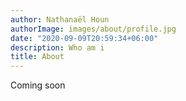 ```yaml
---
author: Nathanaël Houn
authorImage: images/about/profile.jpg
date: "2020-09-09T20:59:34+06:00"
description: Who am i
title: About
---
```


Coming soon